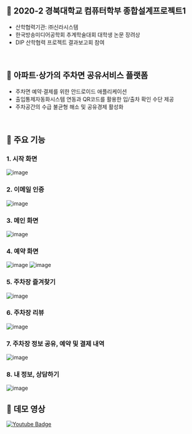 ## 🚗 2020-2 경북대학교 컴퓨터학부 종합설계프로젝트1
* 산학협력기관: ㈜신라시스템
* 한국방송미디어공학회 추계학술대회 대학생 논문 장려상
* DIP 산학협력 프로젝트 결과보고회 참여
<br>

## 🚗 아파트·상가의 주차면 공유서비스 플랫폼
* 주차면 예약·결제를 위한 안드로이드 애플리케이션
* 출입통제자동화시스템 연동과 QR코드를 활용한 입/출차 확인 수단 제공
* 주차공간의 수급 불균형 해소 및 공유경제 활성화
<br>

## 🚗 주요 기능
### 1. 시작 화면
![image](https://user-images.githubusercontent.com/57346425/143204003-a9206028-6817-4bd1-8903-193b515ab44f.png)

### 2. 이메일 인증
![image](https://user-images.githubusercontent.com/57346425/143204203-2d43b818-ea92-4ace-976b-c3619b60a6df.png)

### 3. 메인 화면
![image](https://user-images.githubusercontent.com/57346425/143204306-8d607b39-cc4c-4c20-94c2-6bad73f6706a.png)

### 4. 예약 화면
![image](https://user-images.githubusercontent.com/57346425/143204527-8df85bb6-39e8-46c0-a183-b33ccbb41ac2.png)
![image](https://user-images.githubusercontent.com/57346425/143204609-54cfb7a8-b94d-4fbc-bc23-b0c316e49613.png)

### 5. 주차장 즐겨찾기
![image](https://user-images.githubusercontent.com/57346425/143204821-31443deb-d04d-4e33-9ece-96fc44ba9250.png)

### 6. 주차장 리뷰
![image](https://user-images.githubusercontent.com/57346425/143204957-6f73fb1a-98e9-4e97-aed5-2c904f730ec0.png)

### 7. 주차장 정보 공유, 예약 및 결제 내역
![image](https://user-images.githubusercontent.com/57346425/143205112-b8e720f9-ada8-4b35-98a7-3713b8186e5b.png)

### 8. 내 정보, 상담하기
![image](https://user-images.githubusercontent.com/57346425/143205332-88849a76-875b-4dc3-a1c2-f8228dd3fb4c.png)
<br>

## 🚗 데모 영상
[![Youtube Badge](https://img.shields.io/badge/Youtube-ff0000?style=flat-square&logo=youtube&link=https://youtu.be/Qz4E4Qf7BGw)](https://youtu.be/Qz4E4Qf7BGw)
